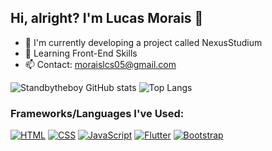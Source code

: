 ## Hi, alright? I'm Lucas Morais 👋

- 🔭 I'm currently developing a project called NexusStudium
- 🌱 Learning Front-End Skills
- 📫 Contact: moraislcs05@gmail.com

![Standbytheboy GitHub stats](https://github-readme-stats.vercel.app/api?username=standbytheboy&show_icons=true&theme=tokyonight)
![Top Langs](https://github-readme-stats.vercel.app/api/top-langs/?username=standbytheboy&layout=compact&theme=tokyonight)

### Frameworks/Languages I've Used:

[![HTML](https://img.shields.io/badge/HTML5-E34F26?style=for-the-badge&logo=html5&logoColor=white)]()
[![CSS](https://img.shields.io/badge/CSS3-1572B6?style=for-the-badge&logo=css3&logoColor=white)]()
[![JavaScript](https://img.shields.io/badge/JavaScript-F7DF1E?style=for-the-badge&logo=javascript&logoColor=black)]() [![Flutter](https://img.shields.io/badge/Flutter-02569B?style=for-the-badge&logo=flutter&logoColor=white)]() [![Bootstrap](https://img.shields.io/badge/Bootstrap-563D7C?style=for-the-badge&logo=bootstrap&logoColor=white)]() 
